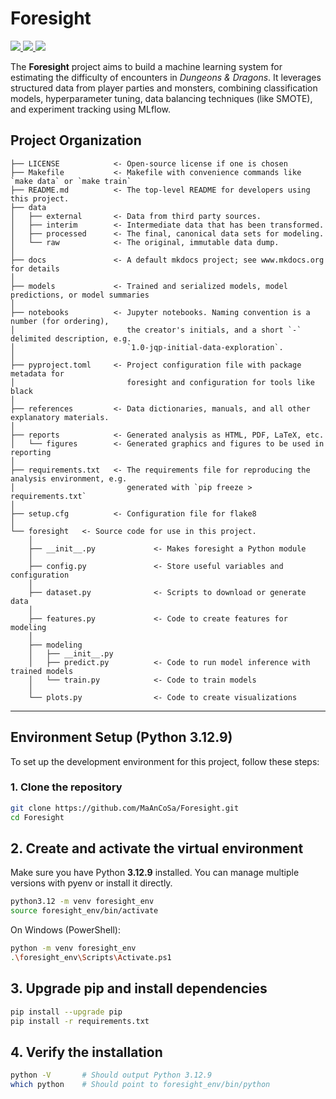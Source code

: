 # Foresight

<a href="https://cookiecutter-data-science.drivendata.org/" target="_blank">
    <img src="https://img.shields.io/badge/CCDS-Project%20template-328F97?logo=cookiecutter" />
</a>
<a href="https://github.com/MaAnCoSa/Foresight" target="_blank">
    <img src="https://img.shields.io/badge/GitHub-hosted-181717?logo=github" />
</a>
<a href="https://github.com/MaAnCoSa/Foresight/tree/main/notebooks" target="_blank">
    <img src="https://img.shields.io/badge/Jupyter-enabled-F37626?logo=jupyter" />
</a>


The **Foresight** project aims to build a machine learning system for estimating the difficulty of encounters in *Dungeons & Dragons*. It leverages structured data from player parties and monsters, combining classification models, hyperparameter tuning, data balancing techniques (like SMOTE), and experiment tracking using MLflow.


## Project Organization

```
├── LICENSE            <- Open-source license if one is chosen
├── Makefile           <- Makefile with convenience commands like `make data` or `make train`
├── README.md          <- The top-level README for developers using this project.
├── data
│   ├── external       <- Data from third party sources.
│   ├── interim        <- Intermediate data that has been transformed.
│   ├── processed      <- The final, canonical data sets for modeling.
│   └── raw            <- The original, immutable data dump.
│
├── docs               <- A default mkdocs project; see www.mkdocs.org for details
│
├── models             <- Trained and serialized models, model predictions, or model summaries
│
├── notebooks          <- Jupyter notebooks. Naming convention is a number (for ordering),
│                         the creator's initials, and a short `-` delimited description, e.g.
│                         `1.0-jqp-initial-data-exploration`.
│
├── pyproject.toml     <- Project configuration file with package metadata for 
│                         foresight and configuration for tools like black
│
├── references         <- Data dictionaries, manuals, and all other explanatory materials.
│
├── reports            <- Generated analysis as HTML, PDF, LaTeX, etc.
│   └── figures        <- Generated graphics and figures to be used in reporting
│
├── requirements.txt   <- The requirements file for reproducing the analysis environment, e.g.
│                         generated with `pip freeze > requirements.txt`
│
├── setup.cfg          <- Configuration file for flake8
│
└── foresight   <- Source code for use in this project.
    │
    ├── __init__.py             <- Makes foresight a Python module
    │
    ├── config.py               <- Store useful variables and configuration
    │
    ├── dataset.py              <- Scripts to download or generate data
    │
    ├── features.py             <- Code to create features for modeling
    │
    ├── modeling                
    │   ├── __init__.py 
    │   ├── predict.py          <- Code to run model inference with trained models          
    │   └── train.py            <- Code to train models
    │
    └── plots.py                <- Code to create visualizations
```

--------

## Environment Setup (Python 3.12.9)

To set up the development environment for this project, follow these steps:

### 1. Clone the repository

```bash
git clone https://github.com/MaAnCoSa/Foresight.git
cd Foresight
```

## 2. Create and activate the virtual environment
Make sure you have Python **3.12.9** installed. You can manage multiple versions with pyenv or install it directly.


```bash
python3.12 -m venv foresight_env
source foresight_env/bin/activate
```

On Windows (PowerShell):

```bash
python -m venv foresight_env
.\foresight_env\Scripts\Activate.ps1
```

## 3. Upgrade pip and install dependencies
```bash
pip install --upgrade pip
pip install -r requirements.txt
```

## 4. Verify the installation
```bash
python -V       # Should output Python 3.12.9
which python    # Should point to foresight_env/bin/python
```